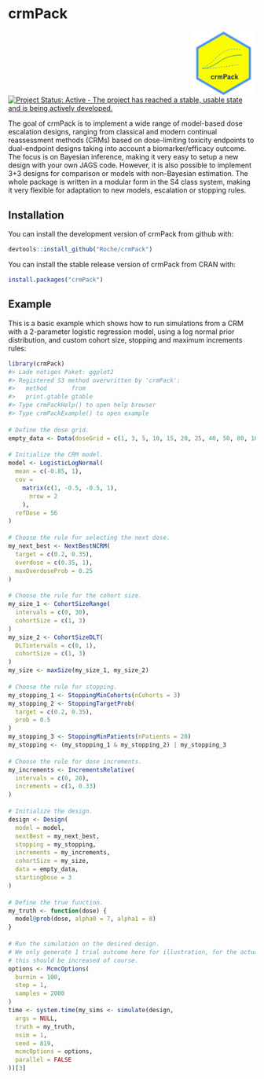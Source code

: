 
<!-- markdownlint-disable-file -->
<!-- README.md is generated from README.Rmd. Please edit that file -->
# crmPack
<p align="center">
<img src='man/figures/logo.png' align="right" height="131.5" alt="crmPack-logo"/>
</p>

[![Project Status: Active - The project has reached a stable, usable
state and is being actively
developed.](https://www.repostatus.org/badges/latest/active.svg)](https://www.repostatus.org/#active)  

The goal of crmPack is to implement a wide range of model-based dose
escalation designs, ranging from classical and modern continual
reassessment methods (CRMs) based on dose-limiting toxicity endpoints to
dual-endpoint designs taking into account a biomarker/efficacy outcome.
The focus is on Bayesian inference, making it very easy to setup a new
design with your own JAGS code. However, it is also possible to
implement 3+3 designs for comparison or models with non-Bayesian
estimation. The whole package is written in a modular form in the S4
class system, making it very flexible for adaptation to new models,
escalation or stopping rules.

## Installation

You can install the development version of crmPack from github with:

``` r
devtools::install_github("Roche/crmPack")
```

You can install the stable release version of crmPack from CRAN with:

``` r
install.packages("crmPack")
```

## Example

This is a basic example which shows how to run simulations from a CRM
with a 2-parameter logistic regression model, using a log normal prior
distribution, and custom cohort size, stopping and maximum increments
rules:

``` r
library(crmPack)
#> Lade nötiges Paket: ggplot2
#> Registered S3 method overwritten by 'crmPack':
#>   method       from  
#>   print.gtable gtable
#> Type crmPackHelp() to open help browser
#> Type crmPackExample() to open example

# Define the dose grid.
empty_data <- Data(doseGrid = c(1, 3, 5, 10, 15, 20, 25, 40, 50, 80, 100))

# Initialize the CRM model.
model <- LogisticLogNormal(
  mean = c(-0.85, 1),
  cov =
    matrix(c(1, -0.5, -0.5, 1),
      nrow = 2
    ),
  refDose = 56
)

# Choose the rule for selecting the next dose.
my_next_best <- NextBestNCRM(
  target = c(0.2, 0.35),
  overdose = c(0.35, 1),
  maxOverdoseProb = 0.25
)

# Choose the rule for the cohort size.
my_size_1 <- CohortSizeRange(
  intervals = c(0, 30),
  cohortSize = c(1, 3)
)
my_size_2 <- CohortSizeDLT(
  DLTintervals = c(0, 1),
  cohortSize = c(1, 3)
)
my_size <- maxSize(my_size_1, my_size_2)

# Choose the rule for stopping.
my_stopping_1 <- StoppingMinCohorts(nCohorts = 3)
my_stopping_2 <- StoppingTargetProb(
  target = c(0.2, 0.35),
  prob = 0.5
)
my_stopping_3 <- StoppingMinPatients(nPatients = 20)
my_stopping <- (my_stopping_1 & my_stopping_2) | my_stopping_3

# Choose the rule for dose increments.
my_increments <- IncrementsRelative(
  intervals = c(0, 20),
  increments = c(1, 0.33)
)

# Initialize the design.
design <- Design(
  model = model,
  nextBest = my_next_best,
  stopping = my_stopping,
  increments = my_increments,
  cohortSize = my_size,
  data = empty_data,
  startingDose = 3
)

# Define the true function.
my_truth <- function(dose) {
  model@prob(dose, alpha0 = 7, alpha1 = 8)
}

# Run the simulation on the desired design.
# We only generate 1 trial outcome here for illustration, for the actual study
# this should be increased of course.
options <- McmcOptions(
  burnin = 100,
  step = 1,
  samples = 2000
)
time <- system.time(my_sims <- simulate(design,
  args = NULL,
  truth = my_truth,
  nsim = 1,
  seed = 819,
  mcmcOptions = options,
  parallel = FALSE
))[3]
```
